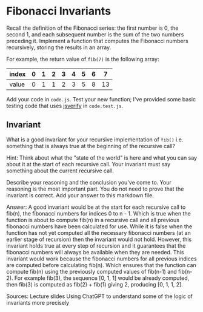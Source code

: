# Fibonacci Invariants

Recall the definition of the Fibonacci series: the first number is 0, the second
1, and each subsequent number is the sum of the two numbers preceding it.
Implement a function that computes the Fibonacci numbers recursively, storing
the results in an array.

For example, the return value of `fib(7)` is the following array:

| index |  0  |  1  |  2  |  3  |  4  |  5  |  6  |  7  |
| ----- | --- | --- | --- | --- | --- | --- | --- | --- |
| value |  0  |  1  |  1  |  2  |  3  |  5  |  8  |  13 |

Add your code in `code.js`. Test your new function; I've provided some basic
testing code that uses [jsverify](https://jsverify.github.io/) in
`code.test.js`.

## Invariant

What is a good invariant for your recursive implementation of `fib()`
i.e. something that is always true at the beginning of the recursive call?

Hint: Think about what the "state of the world" is here and what you can say
about it at the start of each recursive call. Your invariant must say something
about the current recursive call.

Describe your reasoning and the conclusion you've come to. Your reasoning is the
most important part. You do not need to prove that the invariant is correct. Add
your answer to this markdown file.

Answer:
A good invariant would be at the start for each recursive call to fib(n), the fibonacci numbers for indices 0 to n - 1.
Which is true when the function is about to compute fib(n) in a recursive call and all previous fibonacci numbers have been calculated for use. While it is false when the function has not yet computed all the necessary fibonacci numbers (at an earlier stage of recursion) then the invariant would not hold. However, this invariant holds true at every step of recursion and it guarantees that the fibonacci numbers will always be available when they are needed.
This invariant would work because the fibonacci numbers for all previous indices are computed before calculating fib(n). Which ensures that the function can compute fib(n) using the previously computed values of fib(n-1) and fib(n-2). For example fib(3), the sequence [0, 1, 1] would be already computed, then fib(3) is computed as fib(2) + fib(1) giving 2, producing [0, 1, 1, 2].


Sources:
Lecture slides 
Using ChatGPT to understand some of the logic of invariants more precisely
